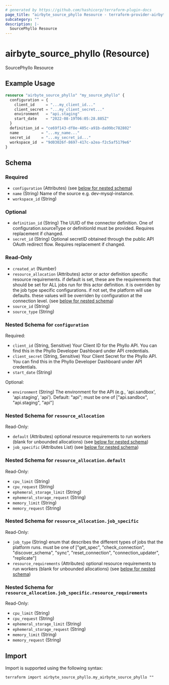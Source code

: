 ```yaml
---
# generated by https://github.com/hashicorp/terraform-plugin-docs
page_title: "airbyte_source_phyllo Resource - terraform-provider-airbyte"
subcategory: ""
description: |-
  SourcePhyllo Resource
---
```


# airbyte_source_phyllo (Resource)

SourcePhyllo Resource

## Example Usage

```terraform
resource "airbyte_source_phyllo" "my_source_phyllo" {
  configuration = {
    client_id     = "...my_client_id..."
    client_secret = "...my_client_secret..."
    environment   = "api.staging"
    start_date    = "2022-08-19T06:05:28.885Z"
  }
  definition_id = "ce69f143-df8e-405c-a91b-da99bc782802"
  name          = "...my_name..."
  secret_id     = "...my_secret_id..."
  workspace_id  = "9d03026f-8697-417c-a2ea-f2c5af5179e6"
}
```

<!-- schema generated by tfplugindocs -->
## Schema

### Required

- `configuration` (Attributes) (see [below for nested schema](#nestedatt--configuration))
- `name` (String) Name of the source e.g. dev-mysql-instance.
- `workspace_id` (String)

### Optional

- `definition_id` (String) The UUID of the connector definition. One of configuration.sourceType or definitionId must be provided. Requires replacement if changed.
- `secret_id` (String) Optional secretID obtained through the public API OAuth redirect flow. Requires replacement if changed.

### Read-Only

- `created_at` (Number)
- `resource_allocation` (Attributes) actor or actor definition specific resource requirements. if default is set, these are the requirements that should be set for ALL jobs run for this actor definition. it is overriden by the job type specific configurations. if not set, the platform will use defaults. these values will be overriden by configuration at the connection level. (see [below for nested schema](#nestedatt--resource_allocation))
- `source_id` (String)
- `source_type` (String)

<a id="nestedatt--configuration"></a>
### Nested Schema for `configuration`

Required:

- `client_id` (String, Sensitive) Your Client ID for the Phyllo API. You can find this in the Phyllo Developer Dashboard under API credentials.
- `client_secret` (String, Sensitive) Your Client Secret for the Phyllo API. You can find this in the Phyllo Developer Dashboard under API credentials.
- `start_date` (String)

Optional:

- `environment` (String) The environment for the API (e.g., 'api.sandbox', 'api.staging', 'api'). Default: "api"; must be one of ["api.sandbox", "api.staging", "api"]


<a id="nestedatt--resource_allocation"></a>
### Nested Schema for `resource_allocation`

Read-Only:

- `default` (Attributes) optional resource requirements to run workers (blank for unbounded allocations) (see [below for nested schema](#nestedatt--resource_allocation--default))
- `job_specific` (Attributes List) (see [below for nested schema](#nestedatt--resource_allocation--job_specific))

<a id="nestedatt--resource_allocation--default"></a>
### Nested Schema for `resource_allocation.default`

Read-Only:

- `cpu_limit` (String)
- `cpu_request` (String)
- `ephemeral_storage_limit` (String)
- `ephemeral_storage_request` (String)
- `memory_limit` (String)
- `memory_request` (String)


<a id="nestedatt--resource_allocation--job_specific"></a>
### Nested Schema for `resource_allocation.job_specific`

Read-Only:

- `job_type` (String) enum that describes the different types of jobs that the platform runs. must be one of ["get_spec", "check_connection", "discover_schema", "sync", "reset_connection", "connection_updater", "replicate"]
- `resource_requirements` (Attributes) optional resource requirements to run workers (blank for unbounded allocations) (see [below for nested schema](#nestedatt--resource_allocation--job_specific--resource_requirements))

<a id="nestedatt--resource_allocation--job_specific--resource_requirements"></a>
### Nested Schema for `resource_allocation.job_specific.resource_requirements`

Read-Only:

- `cpu_limit` (String)
- `cpu_request` (String)
- `ephemeral_storage_limit` (String)
- `ephemeral_storage_request` (String)
- `memory_limit` (String)
- `memory_request` (String)

## Import

Import is supported using the following syntax:

```shell
terraform import airbyte_source_phyllo.my_airbyte_source_phyllo ""
```
